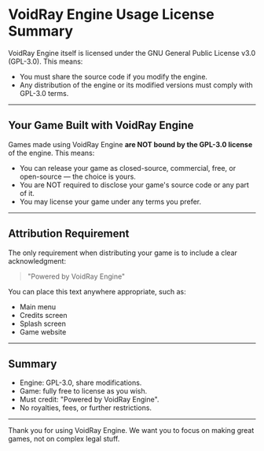 # VoidRay Engine Usage License Summary

VoidRay Engine itself is licensed under the GNU General Public License v3.0 (GPL-3.0). This means:

- You must share the source code if you modify the engine.
- Any distribution of the engine or its modified versions must comply with GPL-3.0 terms.

---

## Your Game Built with VoidRay Engine

Games made using VoidRay Engine **are NOT bound by the GPL-3.0 license** of the engine. This means:

- You can release your game as closed-source, commercial, free, or open-source — the choice is yours.
- You are NOT required to disclose your game's source code or any part of it.
- You may license your game under any terms you prefer.

---

## Attribution Requirement

The only requirement when distributing your game is to include a clear acknowledgment:

> "Powered by VoidRay Engine"

You can place this text anywhere appropriate, such as:

- Main menu
- Credits screen
- Splash screen
- Game website

---

## Summary

- Engine: GPL-3.0, share modifications.
- Game: fully free to license as you wish.
- Must credit: "Powered by VoidRay Engine".
- No royalties, fees, or further restrictions.

---

Thank you for using VoidRay Engine. We want you to focus on making great games, not on complex legal stuff.
